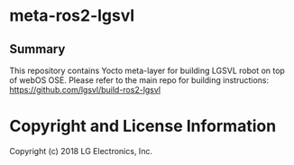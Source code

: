 meta-ros2-lgsvl
======================

Summary
-------
This repository contains Yocto meta-layer for building LGSVL robot on top of webOS OSE.
Please refer to the main repo for building instructions:
https://github.com/lgsvl/build-ros2-lgsvl

Copyright and License Information
=================================
Copyright (c) 2018 LG Electronics, Inc.
